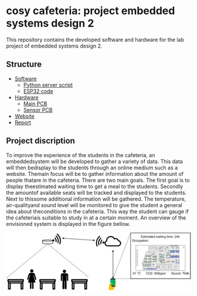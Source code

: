 # cosy cafeteria: project embedded systems design 2 
This repository contains the developed software and hardware for the lab project of embedded systems design 2.

## Structure
- [Software](Software)
  * [Python server script](Software/python_wifi/WiFi.py)
  * [ESP32 code](Software/fullcode)
- [Hardware](Hardware)
  * [Main PCB](Hardware/MainPCB)
  * [Sensor PCB](Hardware/SesnorBoard)
- [Website](website)
- [Report](Report/Report.pdf)

## Project discription
To  improve  the  experience  of  the  students  in  the  cafeteria,  an  embeddedsystem will be developed to gather a variety of data.  This data will then bedisplay to the students through an online medium such as a website.  Themain focus will be to gather information about the amount of people thatare in the cafeteria. There are two main goals. The first goal is to display theestimated waiting time to get a meal to the students.  Secondly the amountof available seats will be tracked and displayed to the students.  Next to thissome additional information will be gathered.  The temperature, air-qualityand sound level will be monitored to give the student a general idea about theconditions in the cafeteria.  This way the student can gauge if the cafeteriais suitable to study in at a certain moment.  An overview of the envisioned system is displayed in the figure bellow. 

![alt text](https://github.com/thomasf10/cosy_cafeteria/blob/master/Report/fig/situation.PNG)
